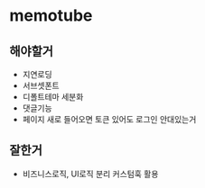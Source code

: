 # memotube

## 해야할거

- 지연로딩
- 서브셋폰트
- 디폴트테마 세분화
- 댓글기능
- 페이지 새로 들어오면 토큰 있어도 로그인 안대있는거

## 잘한거

- 비즈니스로직, UI로직 분리 커스텀훅 활용
